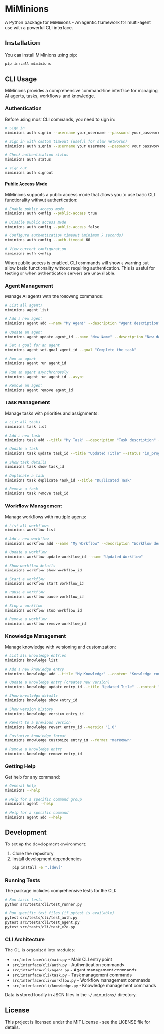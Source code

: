 # MiMinions

A Python package for MiMinions - An agentic framework for multi-agent use with a powerful CLI interface.

## Installation

You can install MiMinions using pip:

```bash
pip install miminions
```

## CLI Usage

MiMinions provides a comprehensive command-line interface for managing AI agents, tasks, workflows, and knowledge.

### Authentication

Before using most CLI commands, you need to sign in:

```bash
# Sign in
miminions auth signin --username your_username --password your_password

# Sign in with custom timeout (useful for slow networks)
miminions auth signin --username your_username --password your_password --timeout 60

# Check authentication status
miminions auth status

# Sign out
miminions auth signout
```

#### Public Access Mode

MiMinions supports a public access mode that allows you to use basic CLI functionality without authentication:

```bash
# Enable public access mode
miminions auth config --public-access true

# Disable public access mode
miminions auth config --public-access false

# Configure authentication timeout (minimum 5 seconds)
miminions auth config --auth-timeout 60

# View current configuration
miminions auth config
```

When public access is enabled, CLI commands will show a warning but allow basic functionality without requiring authentication. This is useful for testing or when authentication servers are unavailable.

### Agent Management

Manage AI agents with the following commands:

```bash
# List all agents
miminions agent list

# Add a new agent
miminions agent add --name "My Agent" --description "Agent description" --type "general"

# Update an agent
miminions agent update agent_id --name "New Name" --description "New description"

# Set a goal for an agent
miminions agent set-goal agent_id --goal "Complete the task"

# Run an agent
miminions agent run agent_id

# Run an agent asynchronously
miminions agent run agent_id --async

# Remove an agent
miminions agent remove agent_id
```

### Task Management

Manage tasks with priorities and assignments:

```bash
# List all tasks
miminions task list

# Add a new task
miminions task add --title "My Task" --description "Task description" --priority "high" --agent "agent_id"

# Update a task
miminions task update task_id --title "Updated Title" --status "in_progress"

# Show task details
miminions task show task_id

# Duplicate a task
miminions task duplicate task_id --title "Duplicated Task"

# Remove a task
miminions task remove task_id
```

### Workflow Management

Manage workflows with multiple agents:

```bash
# List all workflows
miminions workflow list

# Add a new workflow
miminions workflow add --name "My Workflow" --description "Workflow description" --agents "agent1,agent2"

# Update a workflow
miminions workflow update workflow_id --name "Updated Workflow"

# Show workflow details
miminions workflow show workflow_id

# Start a workflow
miminions workflow start workflow_id

# Pause a workflow
miminions workflow pause workflow_id

# Stop a workflow
miminions workflow stop workflow_id

# Remove a workflow
miminions workflow remove workflow_id
```

### Knowledge Management

Manage knowledge with versioning and customization:

```bash
# List all knowledge entries
miminions knowledge list

# Add a new knowledge entry
miminions knowledge add --title "My Knowledge" --content "Knowledge content" --category "general" --tags "tag1,tag2"

# Update a knowledge entry (creates new version)
miminions knowledge update entry_id --title "Updated Title" --content "Updated content"

# Show knowledge details
miminions knowledge show entry_id

# Show version history
miminions knowledge version entry_id

# Revert to a previous version
miminions knowledge revert entry_id --version "1.0"

# Customize knowledge format
miminions knowledge customize entry_id --format "markdown"

# Remove a knowledge entry
miminions knowledge remove entry_id
```

### Getting Help

Get help for any command:

```bash
# General help
miminions --help

# Help for a specific command group
miminions agent --help

# Help for a specific command
miminions agent add --help
```

## Development

To set up the development environment:

1. Clone the repository
2. Install development dependencies:
   ```bash
   pip install -e ".[dev]"
   ```

### Running Tests

The package includes comprehensive tests for the CLI:

```bash
# Run basic tests
python src/tests/cli/test_runner.py

# Run specific test files (if pytest is available)
pytest src/tests/cli/test_auth.py
pytest src/tests/cli/test_agent.py
pytest src/tests/cli/test_e2e.py
```

### CLI Architecture

The CLI is organized into modules:

- `src/interface/cli/main.py` - Main CLI entry point
- `src/interface/cli/auth.py` - Authentication commands
- `src/interface/cli/agent.py` - Agent management commands
- `src/interface/cli/task.py` - Task management commands
- `src/interface/cli/workflow.py` - Workflow management commands
- `src/interface/cli/knowledge.py` - Knowledge management commands

Data is stored locally in JSON files in the `~/.miminions/` directory.

## License

This project is licensed under the MIT License - see the LICENSE file for details.

